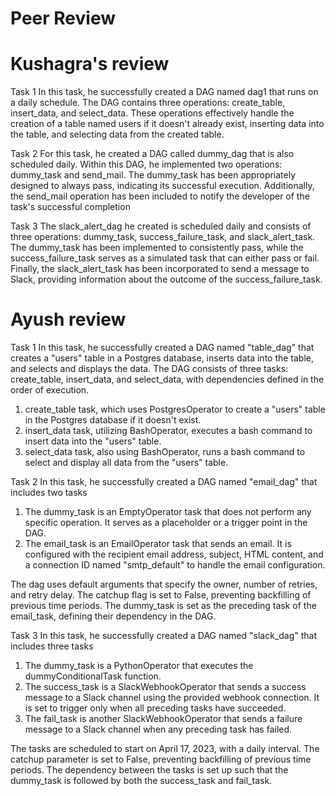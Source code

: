 # Peer Review
# Kushagra's review
Task 1
In this task, he successfully created a DAG named dag1 that runs on a daily schedule. 
The DAG contains three operations: create_table, insert_data, and select_data. 
These operations effectively handle the creation of a table named users if it doesn't already exist, inserting data into the table, and selecting 
data from the created table.

Task 2
For this task, he created a DAG called dummy_dag that is also scheduled daily.
Within this DAG, he implemented two operations: dummy_task and send_mail. 
The dummy_task has been appropriately designed to always pass, indicating its successful execution. 
Additionally, the send_mail operation has been included to notify the developer of the task's successful completion

Task 3
The slack_alert_dag he created is scheduled daily and consists of three operations: dummy_task, success_failure_task, and slack_alert_task. 
The dummy_task has been implemented to consistently pass, while the success_failure_task serves as a simulated task that can either pass or fail. 
Finally, the slack_alert_task has been incorporated to send a message to Slack, providing information about the outcome of the success_failure_task.


# Ayush review
Task 1
In this task, he successfully created a DAG named "table_dag" that creates a "users" table in a Postgres database, inserts data into the table, and selects 
and displays the data. 
The DAG consists of three tasks: create_table, insert_data, and select_data, with dependencies defined in the order of execution.
1. create_table task, which uses PostgresOperator to create a "users" table in the Postgres database if it doesn't exist.
2. insert_data task, utilizing BashOperator, executes a bash command to insert data into the "users" table.
3. select_data task, also using BashOperator, runs a bash command to select and display all data from the "users" table.

Task 2
In this task, he successfully created a DAG named "email_dag" that includes two tasks
1. The dummy_task is an EmptyOperator task that does not perform any specific operation. It serves as a placeholder or a trigger point in the DAG.
2. The email_task is an EmailOperator task that sends an email. It is configured with the recipient email address, subject, HTML content, and a connection ID named "smtp_default" to handle the email configuration.

The dag uses default arguments that specify the owner, number of retries, and retry delay.
The catchup flag is set to False, preventing backfilling of previous time periods. 
The dummy_task is set as the preceding task of the email_task, defining their dependency in the DAG.

Task 3
In this task, he successfully created a DAG named "slack_dag" that includes three tasks
1. The dummy_task is a PythonOperator that executes the dummyConditionalTask function.
2. The success_task is a SlackWebhookOperator that sends a success message to a Slack channel using the provided webhook connection. It is set to trigger only when all preceding tasks have succeeded.
3. The fail_task is another SlackWebhookOperator that sends a failure message to a Slack channel when any preceding task has failed.

The tasks are scheduled to start on April 17, 2023, with a daily interval. The catchup parameter is set to False, preventing backfilling of previous time periods. 
The dependency between the tasks is set up such that the dummy_task is followed by both the success_task and fail_task.



